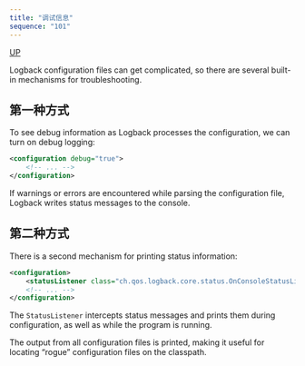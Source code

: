 ```yaml
---
title: "调试信息"
sequence: "101"
---
```


[UP](/java-logging.html)


Logback configuration files can get complicated, so there are several built-in mechanisms for troubleshooting.

## 第一种方式

To see debug information as Logback processes the configuration, we can turn on debug logging:

```xml
<configuration debug="true">
    <!-- ... -->
</configuration>
```

If warnings or errors are encountered while parsing the configuration file,
Logback writes status messages to the console.

## 第二种方式

There is a second mechanism for printing status information:

```xml
<configuration>
    <statusListener class="ch.qos.logback.core.status.OnConsoleStatusListener"/>
    <!-- ... -->
</configuration>
```

The `StatusListener` intercepts status messages and prints them during configuration,
as well as while the program is running.

The output from all configuration files is printed,
making it useful for locating “rogue” configuration files on the classpath.

